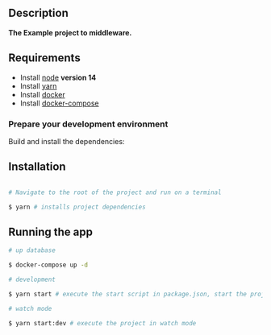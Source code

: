 ## Description

<b> The Example project to middleware. </b>

## Requirements

- Install [node](https://nodejs.org/en/download/) <b> version 14 </b>
- Install [yarn](https://classic.yarnpkg.com/en/docs/install/#debian-stable)
- Install [docker](https://docs.docker.com/install/)
- Install [docker-compose](https://docs.docker.com/compose/install/)

### Prepare your development environment

Build and install the dependencies:

## Installation

```bash

# Navigate to the root of the project and run on a terminal

$ yarn # installs project dependencies
```

## Running the app

```bash
# up database

$ docker-compose up -d

# development

$ yarn start # execute the start script in package.json, start the project

# watch mode

$ yarn start:dev # execute the project in watch mode
```
